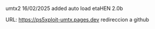 umtx2 16/02/2025 added auto load etaHEN 2.0b

URL: https://ps5xploit-umtx.pages.dev redireccion a github
